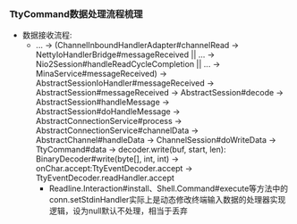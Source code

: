 ### TtyCommand数据处理流程梳理
- 数据接收流程:
	- ... -> (ChannelInboundHandlerAdapter#channelRead -> NettyIoHandlerBridge#messageReceived || ... -> Nio2Session#handleReadCycleCompletion || ... -> MinaService#messageReceived) -> AbstractSessionIoHandler#messageReceived -> AbstractSession#messageReceived -> AbstractSession#decode -> AbstractSession#handleMessage -> AbstractSession#doHandleMessage -> AbstractConnectionService#process -> AbstractConnectionService#channelData -> AbstractChannel#handleData -> ChannelSession#doWriteData -> TtyCommand#data ->  decoder.write(buf, start, len): BinaryDecoder#write(byte[], int, int) -> onChar.accept:TtyEventDecoder.accept -> TtyEventDecoder.readHandler.accept
		- Readline.Interaction#install、Shell.Command#execute等方法中的conn.setStdinHandler实际上是动态修改终端输入数据的处理器实现逻辑，设为null默认不处理，相当于丢弃